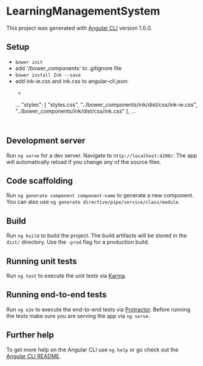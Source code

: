# LearningManagementSystem

This project was generated with [Angular CLI](https://github.com/angular/angular-cli) version 1.0.0.

## Setup

* `bower init`
* add '/bower_components' to .gitignore file
* `bower install Ink --save`
* add ink-ie.css and ink.css to angular-cli.json:
  * ```
  ...
  "styles": [
    "styles.css",
    "../bower_components/ink/dist/css/ink-ie.css",
    "../bower_components/ink/dist/css/ink.css"
  ],
  ...
  ```


## Development server

Run `ng serve` for a dev server. Navigate to `http://localhost:4200/`. The app will automatically reload if you change any of the source files.

## Code scaffolding

Run `ng generate component component-name` to generate a new component. You can also use `ng generate directive/pipe/service/class/module`.

## Build

Run `ng build` to build the project. The build artifacts will be stored in the `dist/` directory. Use the `-prod` flag for a production build.

## Running unit tests

Run `ng test` to execute the unit tests via [Karma](https://karma-runner.github.io).

## Running end-to-end tests

Run `ng e2e` to execute the end-to-end tests via [Protractor](http://www.protractortest.org/).
Before running the tests make sure you are serving the app via `ng serve`.

## Further help

To get more help on the Angular CLI use `ng help` or go check out the [Angular CLI README](https://github.com/angular/angular-cli/blob/master/README.md).
